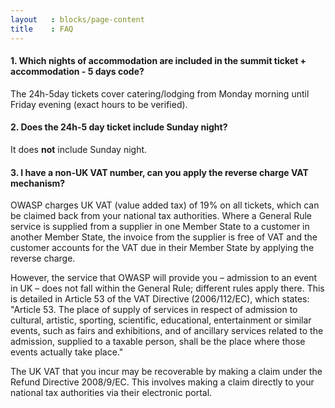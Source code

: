 ```yaml
---
layout   : blocks/page-content
title    : FAQ
---
```


#### 1. Which nights of accommodation are included in the summit ticket + accommodation - 5 days code? 

The 24h-5day tickets cover catering/lodging from Monday morning until Friday evening (exact hours to be verified).

#### 2. Does the 24h-5 day ticket include Sunday night?

It does **not** include Sunday night.

#### 3.  I have a non-UK VAT number, can you apply the reverse charge VAT mechanism?

OWASP charges UK VAT (value added tax) of 19% on all tickets, which can be claimed back from your national tax authorities.
Where a General Rule service is supplied from a supplier in one Member State to a customer in another Member State, the invoice
from the supplier is free of VAT and the customer accounts for the VAT due in their Member State by applying the reverse charge.

However, the service that OWASP will provide you – admission to an event in UK – does not fall within the General Rule; different rules apply there. This is detailed in Article 53 of the VAT Directive (2006/112/EC), which states: "Article 53. The place of
supply of services in respect of admission to cultural, artistic, sporting, scientific, educational, entertainment or similar events,
such as fairs and exhibitions, and of ancillary services related to the admission, supplied to a taxable person, shall be the place where
those events actually take place."

The UK VAT that you incur may be recoverable by making a claim under the Refund Directive 2008/9/EC. This involves making a claim directly
to your national tax authorities via their electronic portal.
